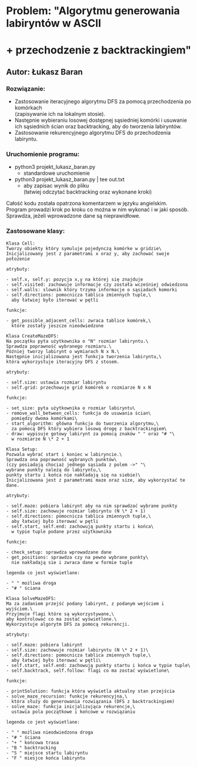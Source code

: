 # Problem: "Algorytmu generowania labiryntów w ASCII

# + przechodzenie z backtrackingiem"

## Autor: Łukasz Baran

### Rozwiązanie:

- Zastosowanie iteracyjnego algorytmu DFS za pomocą przechodzenia po komórkach\
  (zapisywanie ich na lokalnym stosie).
- Następnie wybieraniu losowej dostępnej sąsiedniej komórki i usuwanie\
  ich sąsiednich ścian oraz backtracking, aby do tworzenia labiryntów.
- Zastosowanie rekurencyjnego algorytmu DFS do przechodzenia labiryntu.

### Uruchomienie programu:

- python3 projekt_lukasz_baran.py
  - standardowe uruchomienie
- python3 projekt_lukasz_baran.py | tee out.txt
  - aby zapisac wynik do pliku\
    (łatwiej odczytać backtracking oraz wykonane kroki)

Całość kodu została opatrzona komentarzem w języku angielskim.\
Program prowadzi krok po kroku co można w nim wykonać i w jaki sposób.\
Sprawdza, jeżeli wprowadzone dane są nieprawidłowe.

### Zastosowane klasy:

    Klasa Cell:
    Tworzy obiekty który symuluje pojedynczą komórke w gridzie\
    Inicjalizowany jest z parametrami x oraz y, aby zachować swoje położenie

    atrybuty:

    - self.x, self.y: pozycja x,y na której się znajduje
    - self.visited: zachowuje informacje czy została wcześniej odwiedzona
    - self.walls: slownik który trzyma informacje o sąsiadach komorki
    - self.directions: pomocnicza tablica zmiennych tuple,\
      aby łatwiej było iterować w pętli

    funkcje:

    - get_possible_adjacent_cells: zwraca tablice komórek,\
      które zostały jeszcze nieodwiedzone

    Klasa CreateMazeDFS:
    Na początku pyta użytkownika o "N" rozmiar labiryntu.\
    Sprawdza poprawność wybranego rozmiaru.\
    Później tworzy labirynt o wymiarach N x N.\
    Następnie inicjalizowana jest funkcja tworzenia labiryntu,\
    która wykorzystuje iteracyjny DFS z stosem.

    atrybuty:

    - self.size: ustawia rozmiar labiryntu
    - self.grid: przechowuje grid komórek o rozmiarze N x N

    funkcje:

    - set_size: pyta użytkownika o rozmiar labiryntu\
    - remove_wall_between_cells: funkcja do usuwania ścian\
      pomiędzy dwoma komórkami\
    - start_algorithm: główna funkcja do tworzenia algorytmu,\
      za pomocą DFS który wybiera losową drogę z backtrackingiem\
    - draw: wypisuje gotowy labirynt za pomocą znaków " " oraz "# "\
      w rozmiarze N \* 2 + 1

    Klasa Setup:
    Pozwala wybrać start i koniec w labiryncie.\
    Sprawdza ona poprawność wybranych punktów\
    (czy posiadają chociaż jednego sąsiada z polem ->" "\
    wybrane punkty należą do labiryntu,\
    punkty startu i końca nie nakładają się na siebie)\
    Inicjalizowana jest z parametrami maze oraz size, aby wykorzystać te dane.

    atrybuty:

    - self.maze: pobiera labirynt aby na nim sprawdzać wybrane punkty
    - self.size: zachowuje rozmiar labiryntu (N \* 2 + 1)
    - self.directions: pomocnicza tablica zmiennych tuple,\
      aby łatwiej było iterować w pętli
    - self.start, self.end: zachowują punkty startu i końca\
      w typie tuple podane przez użytkownika

    funkcje:

    - check_setup: sprawdza wprowadzane dane
    - get_positions: sprawdza czy na pewno wybrane punkty\
      nie nakładają sie i zwraca dane w formie tuple

    legenda co jest wyświetlane:

    - " " możliwa droga
    - "# " ściana

    Klasa SolveMazeDFS:
    Ma za zadaniem przejść podany labirynt, z podanym wejściem i wyjściem.\
    Przyjmuje flagi które są wykorzystywane,\
    aby kontrolować co ma zostać wyświetlone.\
    Wykorzystuje algorytm DFS za pomocą rekurencji.

    atrybuty:

    - self.maze: pobiera labirynt
    - self.size: zachowuje rozmiar labiryntu (N \* 2 + 1)\
    - self.directions: pomocnicza tablica zmiennych tuple,\
      aby łatwiej było iterować w pętli\
    - self.start, self.end: zachowują punkty startu i końca w typie tuple\
    - self.backtrack, self.follow: flagi co ma zostać wyświetlone\

    funkcje:

    - printSolution: funkcja która wyświetla aktualny stan przejścia
    - solve_maze_recursion: funkcje rekurencyjna,\
      która służy do generowania rozwiązania (DFS z backtrackingiem)
    - solve_maze: funkcja inicjalizująca rekurencje,\
      ustawia pola początkowe i końcowe w rozwiązaniu

    legenda co jest wyświetlane:

    - " " możliwa nieodwiedzona droga
    - "# " ściana
    - "+ " końcowa trasa
    - "B " backtracking
    - "S " miejsce startu labiryntu
    - "F " miesjce końca labiryntu
